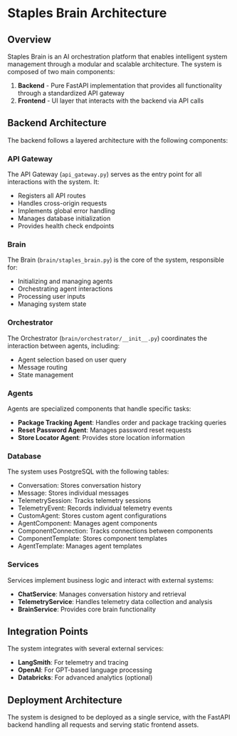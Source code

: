 # Staples Brain Architecture

## Overview

Staples Brain is an AI orchestration platform that enables intelligent system management through a modular and scalable architecture. The system is composed of two main components:

1. **Backend** - Pure FastAPI implementation that provides all functionality through a standardized API gateway
2. **Frontend** - UI layer that interacts with the backend via API calls

## Backend Architecture

The backend follows a layered architecture with the following components:

### API Gateway

The API Gateway (`api_gateway.py`) serves as the entry point for all interactions with the system. It:

- Registers all API routes
- Handles cross-origin requests
- Implements global error handling
- Manages database initialization
- Provides health check endpoints

### Brain

The Brain (`brain/staples_brain.py`) is the core of the system, responsible for:

- Initializing and managing agents
- Orchestrating agent interactions
- Processing user inputs
- Managing system state

### Orchestrator

The Orchestrator (`brain/orchestrator/__init__.py`) coordinates the interaction between agents, including:

- Agent selection based on user query
- Message routing
- State management

### Agents

Agents are specialized components that handle specific tasks:

- **Package Tracking Agent**: Handles order and package tracking queries
- **Reset Password Agent**: Manages password reset requests
- **Store Locator Agent**: Provides store location information

### Database

The system uses PostgreSQL with the following tables:

- Conversation: Stores conversation history
- Message: Stores individual messages
- TelemetrySession: Tracks telemetry sessions
- TelemetryEvent: Records individual telemetry events
- CustomAgent: Stores custom agent configurations
- AgentComponent: Manages agent components
- ComponentConnection: Tracks connections between components
- ComponentTemplate: Stores component templates
- AgentTemplate: Manages agent templates

### Services

Services implement business logic and interact with external systems:

- **ChatService**: Manages conversation history and retrieval
- **TelemetryService**: Handles telemetry data collection and analysis
- **BrainService**: Provides core brain functionality

## Integration Points

The system integrates with several external services:

- **LangSmith**: For telemetry and tracing
- **OpenAI**: For GPT-based language processing
- **Databricks**: For advanced analytics (optional)

## Deployment Architecture

The system is designed to be deployed as a single service, with the FastAPI backend handling all requests and serving static frontend assets.